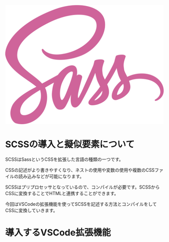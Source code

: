 ![](sass.svg)

# SCSSの導入と擬似要素について

SCSSはSassというCSSを拡張した言語の種類の一つです。

CSSの記述がより書きやすくなり、ネストの使用や変数の使用や複数のCSSファイルの読み込みなどが可能になります。

SCSSはプリプロセッサとなっているので、コンパイルが必要です。SCSSからCSSに変換することでHTMLと連携することができます。

今回はVSCodeの拡張機能を使ってSCSSを記述する方法とコンパイルをしてCSSに変換していきます。

# 導入するVSCode拡張機能


